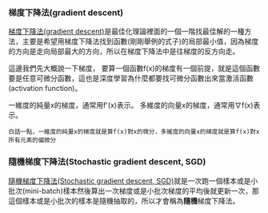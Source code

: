 ### 梯度下降法(gradient descent)
[梯度下降法(gradient descent)](https://medium.com/@chih.sheng.huang821/%E6%A9%9F%E5%99%A8%E5%AD%B8%E7%BF%92-%E5%9F%BA%E7%A4%8E%E6%95%B8%E5%AD%B8-%E4%BA%8C-%E6%A2%AF%E5%BA%A6%E4%B8%8B%E9%99%8D%E6%B3%95-gradient-descent-406e1fd001f)是最佳化理論裡面的一個一階找最佳解的一種方法，主要是希望用梯度下降法找到函數(剛剛舉例的式子)的局部最小值，因為梯度的方向是走向局部最大的方向，所以在梯度下降法中是往梯度的反方向走。

這邊我們先大概說一下梯度， 要算一個函數f(x)的梯度有一個前提，就是這個函數要是任意可微分函數，這也是深度學習為什麼都要找可微分函數出來當激活函數(activation function)。

一維度的純量x的梯度，通常用f'(x)表示。
多維度的向量x的梯度，通常用∇f(x)表示。

	白話一點，一維度的純量x的梯度就是算f(x)對x的微分，多維度的向量x的梯度就是算f(x)對x所有元素的偏微分

### 隨機梯度下降法(Stochastic gradient descent, SGD)

[隨機梯度下降法(Stochastic gradient descent, SGD)](https://medium.com/@chih.sheng.huang821/%E6%A9%9F%E5%99%A8%E5%AD%B8%E7%BF%92-%E5%9F%BA%E7%A4%8E%E6%95%B8%E5%AD%B8-%E4%B8%89-%E6%A2%AF%E5%BA%A6%E6%9C%80%E4%BD%B3%E8%A7%A3%E7%9B%B8%E9%97%9C%E7%AE%97%E6%B3%95-gradient-descent-optimization-algorithms-b61ed1478bd7)就是一次跑一個樣本或是小批次(mini-batch)樣本然後算出一次梯度或是小批次梯度的平均後就更新一次，那這個樣本或是小批次的樣本是隨機抽取的，所以才會稱為**隨機**梯度下降法。
